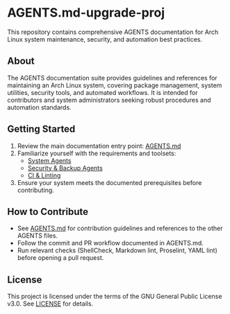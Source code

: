 # AGENTS.md-upgrade-proj

This repository contains comprehensive AGENTS documentation for Arch Linux system maintenance, security, and automation best practices.

## About

The AGENTS documentation suite provides guidelines and references for maintaining an Arch Linux system, covering package management, system utilities, security tools, and automated workflows. It is intended for contributors and system administrators seeking robust procedures and automation standards.

## Getting Started

1. Review the main documentation entry point: [AGENTS.md](./AGENTS.md)
2. Familiarize yourself with the requirements and toolsets:
   - [System Agents](./AGENTS_SYSTEM.md)
   - [Security & Backup Agents](./AGENTS_SECURITY.md)
   - [CI & Linting](./AGENTS_CI.md)
3. Ensure your system meets the documented prerequisites before contributing.

## How to Contribute

- See [AGENTS.md](./AGENTS.md) for contribution guidelines and references to the other AGENTS files.
- Follow the commit and PR workflow documented in AGENTS.md.
- Run relevant checks (ShellCheck, Markdown lint, Proselint, YAML lint) before opening a pull request.

## License

This project is licensed under the terms of the GNU General Public License v3.0. See [LICENSE](./LICENSE) for details.
